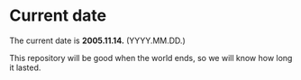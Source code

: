 # Current date

The current date is **2005.11.14.** (YYYY.MM.DD.)

This repository will be good when the world ends, so we will know how long it lasted.